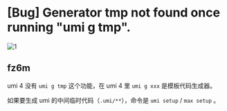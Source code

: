 # [Bug] Generator tmp not found once running "umi g tmp".

![1](https://github.com/umijs/umi/assets/29819123/b8bce1ee-dae7-4e05-a691-40d6855ecfa9)

## fz6m

umi 4 没有 `umi g tmp` 这个功能，在 umi 4 里 `umi g xxx` 是模板代码生成器。

如果要生成 umi 的中间临时代码（`.umi/**`），命令是 `umi setup` / `max setup` 。
